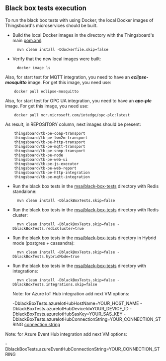 
## Black box tests execution
To run the black box tests with using Docker, the local Docker images of Thingsboard's microservices should be built. <br />
- Build the local Docker images in the directory with the Thingsboard's main [pom.xml](./../../pom.xml):
        
        mvn clean install -Ddockerfile.skip=false
- Verify that the new local images were built: 

        docker image ls

Also, for start test for MQTT integration, you need to have an **_eclipse-mosquitto_** image. For get this image, you need use:
        
        docker pull eclipse-mosquitto

Also, for start test for OPC UA integration, you need to have an **_opc-plc_** image. For get this image, you need use:

        docker pull mcr.microsoft.com/iotedge/opc-plc:latest

As result, in REPOSITORY column, next images should be present:

        thingsboard/tb-pe-coap-transport
        thingsboard/tb-pe-lwm2m-transport
        thingsboard/tb-pe-http-transport
        thingsboard/tb-pe-mqtt-transport
        thingsboard/tb-pe-snmp-transport
        thingsboard/tb-pe-node
        thingsboard/tb-pe-web-ui
        thingsboard/tb-pe-js-executor
        thingsboard/tb-pe-web-report
        thingsboard/tb-pe-http-integration
        thingsboard/tb-pe-mqtt-integration

- Run the black box tests in the [msa/black-box-tests](../black-box-tests) directory with Redis standalone:

        mvn clean install -DblackBoxTests.skip=false

- Run the black box tests in the [msa/black-box-tests](../black-box-tests) directory with Redis cluster:

        mvn clean install -DblackBoxTests.skip=false -DblackBoxTests.redisCluster=true

- Run the black box tests in the [msa/black-box-tests](../black-box-tests) directory in Hybrid mode (postgres +
  cassandra):

        mvn clean install -DblackBoxTests.skip=false -DblackBoxTests.hybridMode=true

- Run the black box tests in the [msa/black-box-tests](../black-box-tests) directory with integrations:

        mvn clean install -DblackBoxTests.skip=false -DblackBoxTests.integrations.skip=false

  Note: for Azure IoT Hub integration add next VM options:
        
  -DblackBoxTests.azureIotHubHostName=YOUR_HOST_NAME
  -DblackBoxTests.azureIotHubDeviceId=YOUR_DEVICE_ID
  -DblackBoxTests.azureIotHubSasKey=YOUR_SAS_KEY
  -DblackBoxTests.azureIotHubConnectionString=YOUR_CONNECTION_STRING
  [connection string](https://docs.microsoft.com/en-us/azure/iot-hub/iot-hub-java-java-c2d#get-the-iot-hub-connection-string)
 
 Note: for Azure Event Hub integration add next VM options:

  -DblackBoxTests.azureEventHubConnectionString=YOUR_CONNECTION_STRING
